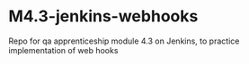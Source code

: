 # M4.3-jenkins-webhooks
Repo for qa apprenticeship module 4.3 on Jenkins, to practice implementation of web hooks
